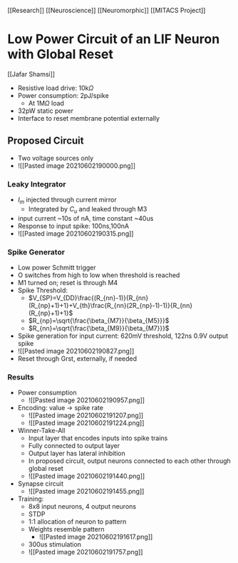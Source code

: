 [[Research]] [[Neuroscience]] [[Neuromorphic]] [[MITACS Project]]

# Low Power Circuit of an LIF Neuron with Global Reset

[[Jafar Shamsi]]

- Resistive load drive: 10k$\Omega$
- Power consumption: 2pJ/spike
	- At 1M$\Omega$ load
- 32pW static power
- Interface to reset membrane potential externally

## Proposed Circuit
- Two voltage sources only
- ![[Pasted image 20210602190000.png]]

### Leaky Integrator
- $I_m$ injected through current mirror
	- Integrated by $C_u$ and leaked through M3
- input current ~10s of nA, time constant ~40us
- Response to input spike: 100ns,100nA
- ![[Pasted image 20210602190315.png]]

### Spike Generator
- Low power Schmitt trigger
- O switches from high to low when threshold is reached
- M1 turned on; reset is through M4
- Spike Threshold:
	- $V_{SP}=V_{DD}\frac{(R_{nn}-1)}{R_{nn}(R_{np}+1)+1}+V_{th}\frac{R_{nn}(2R_{np}-1)-1)}{R_{nn}(R_{np}+1)+1}$
	- $R_{np}=\sqrt{\frac{\beta_{M7}}{\beta_{M5}}}$
	- $R_{nn}=\sqrt{\frac{\beta_{M9}}{\beta_{M7}}}$
- Spike generation for input current: 620mV threshold, 122ns 0.9V output spike
- ![[Pasted image 20210602190827.png]]
- Reset through Grst, externally, if needed

### Results
- Power consumption
	- ![[Pasted image 20210602190957.png]]
- Encoding: value -> spike rate
	- ![[Pasted image 20210602191207.png]]
	- ![[Pasted image 20210602191224.png]]
- Winner-Take-All 
	- Input layer that encodes inputs into spike trains
	- Fully connected to output layer
	- Output layer has lateral inhibition
	- In proposed circuit, output neurons connected to each other through global reset
	- ![[Pasted image 20210602191440.png]]
- Synapse circuit
	- ![[Pasted image 20210602191455.png]]
- Training:
	- 8x8 input neurons, 4 output neurons
	- STDP 
	- 1:1 allocation of neuron to pattern
	- Weights resemble pattern
		- ![[Pasted image 20210602191617.png]]
	- 300us stimulation
	- ![[Pasted image 20210602191757.png]]